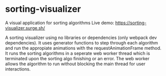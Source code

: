 # sorting-visualizer
A visual application for sorting algorithms 
Live demo: https://sorting-visualizer.surge.sh/

A sorting visualizer using no libraries or dependencies (only webpack dev dependencies). It uses generator functions to step through each algorithm and run the appropiate
animations with the requestAnimationFrame method. It runs the sorting algorithms in a seperate web worker thread which is terminated upon the sorting algo finishing or an
error. The web worker allows the algorithm to run without blocking the main thread for user interactions.
